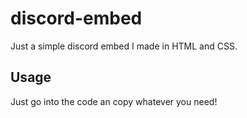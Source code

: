 # discord-embed

Just a simple discord embed I made in HTML and CSS.



## Usage

Just go into the code an copy whatever you need!
